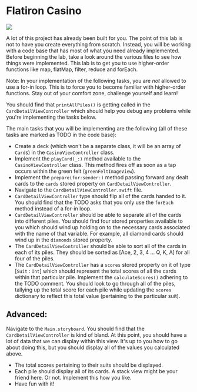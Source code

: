 # Flatiron Casino

![](http://i.imgur.com/Kr9XSmB.jpg?1)

A lot of this project has already been built for you. The point of this lab is not to have you create everything from scratch. Instead, you will be working with a code base that has most of what you need already implemented. Before beginning the lab, take a look around the various files to see how things were implemented. This lab is to get you to use higher-order functions like map, flatMap, filter, reduce and forEach.

Note: In your implementation of the following tasks, you are _not_ allowed to use a for-in loop. This is to force you to become familiar with higher-order functions. Stay out of your comfort zone, challenge yourself and learn!

You should find that `printAllPiles()` is getting called in the `CardDetailViewController` which should help you debug any problems while you're implementing the tasks below.

The main tasks that you will be implementing are the following (all of these tasks are marked as TODO in the code base):  
* Create a deck (which won't be a separate class, it will be an array of `Card`s) in the `CasinoViewController` class.
* Implement the `playCard(_:)` method available to the `CasinoViewController` class. This method fires off as soon as a tap occurs within the green felt (`greenFeltImageView`).
* Implement the `prepare(for:sender:)` method passing forward any dealt cards to the `cards` stored property on `CardDetailViewController`.
* Navigate to the `CardDetailViewController.swift` file.
* `CardDetailViewController` type should flip all of the cards handed to it. You should find that the TODO asks that you only use the `forEach` method instead of a for-in loop.
* `CardDetailViewController` should be able to separate all of the cards into different piles. You should find four stored properties available to you which should wind up holding on to the necessary cards associated with the name of that variable. For example, all diamond cards should wind up in the `diamonds` stored property.
* The `CardDetailViewController` should be able to sort all of the cards in each of its piles. They should be sorted as [Ace, 2, 3, 4 ... Q, K, A] for all four of the piles.
* The `CardDetailViewController` has a `scores` stored property on it of type [`Suit` : `Int`] which should represent the total scores of all the cards within that particular pile. Implement the `calculateScores()` adhering to the TODO comment. You should look to go through all of the piles, tallying up the total score for each pile while updating the `scores` dictionary to reflect this total value (pertaining to the particular suit).

## Advanced:
Navigate to the `Main.storyboard`. You should find that the `CardDetailViewController` is kind of bland. At this point, you should have a lot of data that we can display within this view. It's up to you how to go about doing this, but you should display all of the values you calculated above.

* The total scores pertaining to their suits should be displayed.
* Each pile should display all of its cards. A stack view might be your friend here. Or not. Implement this how you like.
* Have fun with it!
